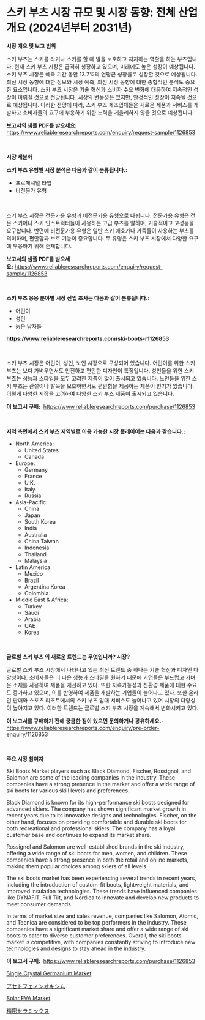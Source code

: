 <p><h1>스키 부츠 시장 규모 및 시장 동향: 전체 산업 개요 (2024년부터 2031년)</h1></p><p><strong>시장 개요 및 보고 범위</strong></p>
<p><p>스키 부츠는 스키를 타거나 스키를 할 때 발을 보호하고 지지하는 역할을 하는 부츠입니다. 현재 스키 부츠 시장은 급격히 성장하고 있으며, 미래에도 높은 성장이 예상됩니다. 스키 부츠 시장은 예측 기간 동안 13.7%의 연평균 성장률로 성장할 것으로 예상됩니다. 최신 시장 동향에 대한 정보와 시장 예측, 최신 시장 동향에 대한 종합적인 분석도 중요한 요소입니다. 스키 부츠 시장은 기술 혁신과 소비자 수요 변화에 대응하여 지속적인 성장이 이뤄질 것으로 전망됩니다. 시장의 변동성은 있지만, 안정적인 성장이 지속될 것으로 예상됩니다. 이러한 전망에 따라, 스키 부츠 제조업체들은 새로운 제품과 서비스를 개발하고 소비자들의 요구에 부응하기 위한 노력을 게을리하지 않을 것으로 예상됩니다.</p></p>
<p><strong>보고서의 샘플 PDF를 받으세요:</strong> <a href="https://www.reliableresearchreports.com/enquiry/request-sample/1126853">https://www.reliableresearchreports.com/enquiry/request-sample/1126853</a></p>
<p>&nbsp;</p>
<p><strong>시장 세분화</strong></p>
<p><strong>스키 부츠 유형별 시장 분석은 다음과 같이 분류됩니다.:</strong></p>
<p><ul><li>프로페셔널 타입</li><li>비전문가 유형</li></ul></p>
<p>&nbsp;</p>
<p><p>스키 부츠 시장은 전문가용 유형과 비전문가용 유형으로 나뉩니다. 전문가용 유형은 전문 스키어나 스키 인스트럭터들이 사용하는 고급 부츠를 말하며, 기술적이고 고성능을 요구합니다. 반면에 비전문가용 유형은 일반 스키 애호가나 가족들이 사용하는 부츠를 의미하며, 편안함과 보호 기능이 중요합니다. 두 유형은 스키 부츠 시장에서 다양한 요구에 부응하기 위해 존재합니다.</p></p>
<p><strong>보고서의 샘플 PDF를 받으세요:</strong>&nbsp;<a href="https://www.reliableresearchreports.com/enquiry/request-sample/1126853">https://www.reliableresearchreports.com/enquiry/request-sample/1126853</a></p>
<p>&nbsp;</p>
<p><strong> 스키 부츠 응용 분야별 시장 산업 조사는 다음과 같이 분류됩니다.:</strong></p>
<p><ul><li>어린이</li><li>성인</li><li>늙은 남자들</li></ul></p>
<p><strong><a href="https://www.reliableresearchreports.com/ski-boots-r1126853">https://www.reliableresearchreports.com/ski-boots-r1126853</a></strong></p>
<p>&nbsp;</p>
<p><p>스키 부츠 시장은 어린이, 성인, 노인 시장으로 구성되어 있습니다. 어린이를 위한 스키 부츠는 보다 가벼우면서도 안전하고 편안한 디자인이 특징입니다. 성인들을 위한 스키 부츠는 성능과 스타일을 모두 고려한 제품이 많이 출시되고 있습니다. 노인들을 위한 스키 부츠는 관절이나 발목을 보호하면서도 편안함을 제공하는 제품이 인기가 있습니다. 이렇게 다양한 시장을 고려하여 다양한 스키 부츠 제품이 출시되고 있습니다.</p></p>
<p><strong>이 보고서 구매:</strong>&nbsp; <a href="https://www.reliableresearchreports.com/purchase/1126853">https://www.reliableresearchreports.com/purchase/1126853</a></p>
<p>&nbsp;</p>
<p><strong>지역 측면에서 스키 부츠 지역별로 이용 가능한 시장 플레이어는 다음과 같습니다.:</strong></p>
<p><ul>
    <li>
        North America:
        <ul>
            <li>United States</li>
            <li>Canada</li>
        </ul>
    </li>
    <li>
        Europe:
        <ul>
            <li>Germany</li>
            <li>France</li>
            <li>U.K.</li>
            <li>Italy</li>
            <li>Russia</li>
        </ul>
    </li>
    <li>
        Asia-Pacific:
        <ul>
            <li>China</li>
            <li>Japan</li>
            <li>South Korea</li>
            <li>India</li>
            <li>Australia</li>
            <li>China Taiwan</li>
            <li>Indonesia</li>
            <li>Thailand</li>
            <li>Malaysia</li>
        </ul>
    </li>
    <li>
        Latin America:
        <ul>
            <li>Mexico</li>
            <li>Brazil</li>
            <li>Argentina Korea</li>
            <li>Colombia</li>
        </ul>
    </li>
    <li>
        Middle East & Africa:
        <ul>
            <li>Turkey</li>
            <li>Saudi</li>
            <li>Arabia</li>
            <li>UAE</li>
            <li>Korea</li>
        </ul>
    </li>
    </ul></p>
<p>&nbsp;</p>
<p><strong>글로벌 스키 부츠 의 새로운 트렌드는 무엇입니까? 시장?</strong></p>
<p><p>글로벌 스키 부츠 시장에서 나타나고 있는 최신 트렌드 중 하나는 기술 혁신과 디자인 다양성이다. 소비자들은 더 나은 성능과 스타일을 원하기 때문에 기업들은 부드럽고 가벼운 소재를 사용하여 제품을 개선하고 있다. 또한 지속가능성과 친환경 제품에 대한 수요도 증가하고 있으며, 이를 반영하여 제품을 개발하는 기업들이 늘어나고 있다. 또한 온라인 판매와 스포츠 리조트에서의 스키 부츠 임대 서비스도 늘어나고 있어 시장의 다양성이 높아지고 있다. 이러한 트렌드는 글로벌 스키 부츠 시장을 계속해서 변화시키고 있다.</p></p>
<p><strong>이 보고서를 구매하기 전에 궁금한 점이 있으면 문의하거나 공유하세요.</strong>- <a href="https://www.reliableresearchreports.com/enquiry/pre-order-enquiry/1126853">https://www.reliableresearchreports.com/enquiry/pre-order-enquiry/1126853</a></p>
<p>&nbsp;</p>
<p><strong>주요 시장 참여자</strong></p>
<p><p>Ski Boots Market players such as Black Diamond, Fischer, Rossignol, and Salomon are some of the leading companies in the industry. These companies have a strong presence in the market and offer a wide range of ski boots for various skill levels and preferences.</p><p>Black Diamond is known for its high-performance ski boots designed for advanced skiers. The company has shown significant market growth in recent years due to its innovative designs and technologies. Fischer, on the other hand, focuses on providing comfortable and durable ski boots for both recreational and professional skiers. The company has a loyal customer base and continues to expand its market share.</p><p>Rossignol and Salomon are well-established brands in the ski industry, offering a wide range of ski boots for men, women, and children. These companies have a strong presence in both the retail and online markets, making them popular choices among skiers of all levels.</p><p>The ski boots market has been experiencing several trends in recent years, including the introduction of custom-fit boots, lightweight materials, and improved insulation technologies. These trends have influenced companies like DYNAFIT, Full Tilt, and Nordica to innovate and develop new products to meet consumer demands.</p><p>In terms of market size and sales revenue, companies like Salomon, Atomic, and Tecnica are considered to be top performers in the industry. These companies have a significant market share and offer a wide range of ski boots to cater to diverse customer preferences. Overall, the ski boots market is competitive, with companies constantly striving to introduce new technologies and designs to stay ahead in the industry.</p></p>
<p><strong>이 보고서 구매:</strong>&nbsp;&nbsp;<a href="https://www.reliableresearchreports.com/purchase/1126853">https://www.reliableresearchreports.com/purchase/1126853</a></p>
<p><p><a href="https://www.linkedin.com/pulse/single-crystal-germanium-market-offer-valuable-insights-size-dussc?trackingId=Mva%2Btju4RptL26WDCypgVQ%3D%3D">Single Crystal Germanium Market</a></p><p><a href="https://github.com/dzy793153605/Market-Research-Report-List-1/blob/main/244876026637.md">アセトフェノンオキシム</a></p><p><a href="https://www.linkedin.com/pulse/insights-solar-eva-market-size-analysing-share-trends-growth-gocdc?trackingId=UnAhz0RmjAGwaC3h%2FfPH1Q%3D%3D">Solar EVA Market</a></p><p><a href="https://github.com/oafhukehf4709715/Market-Research-Report-List-1/blob/main/209258326636.md">精密セラミックス</a></p></p>